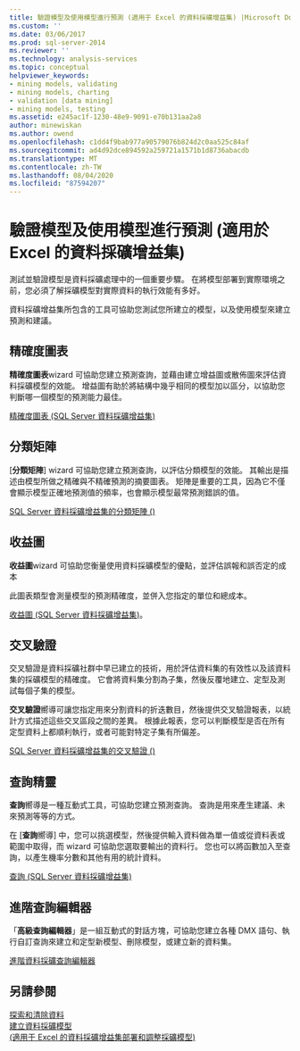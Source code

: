 ```yaml
---
title: 驗證模型及使用模型進行預測 (適用于 Excel 的資料採礦增益集) |Microsoft Docs
ms.custom: ''
ms.date: 03/06/2017
ms.prod: sql-server-2014
ms.reviewer: ''
ms.technology: analysis-services
ms.topic: conceptual
helpviewer_keywords:
- mining models, validating
- mining models, charting
- validation [data mining]
- mining models, testing
ms.assetid: e245ac1f-1230-48e9-9091-e70b131aa2a8
author: minewiskan
ms.author: owend
ms.openlocfilehash: c1dd4f9bab977a90579076b824d2c0aa525c84af
ms.sourcegitcommit: ad4d92dce894592a259721a1571b1d8736abacdb
ms.translationtype: MT
ms.contentlocale: zh-TW
ms.lasthandoff: 08/04/2020
ms.locfileid: "87594207"
---
```

# <a name="validating-models-and-using-models-for-prediction-data-mining-add-ins-for-excel"></a>驗證模型及使用模型進行預測 (適用於 Excel 的資料採礦增益集)
  測試並驗證模型是資料採礦處理中的一個重要步驟。 在將模型部署到實際環境之前，您必須了解採礦模型對實際資料的執行效能有多好。  
  
 資料採礦增益集所包含的工具可協助您測試您所建立的模型，以及使用模型來建立預測和建議。  
  
## <a name="accuracy-chart"></a>精確度圖表  
 **精確度圖表**wizard 可協助您建立預測查詢，並藉由建立增益圖或散佈圖來評估資料採礦模型的效能。 增益圖有助於將結構中幾乎相同的模型加以區分，以協助您判斷哪一個模型的預測能力最佳。  
  
 [精確度圖表 &#40;SQL Server 資料採礦增益集&#41;](accuracy-chart-sql-server-data-mining-add-ins.md)  
  
## <a name="classification-matrix"></a>分類矩陣  
 [**分類矩陣**] wizard 可協助您建立預測查詢，以評估分類模型的效能。 其輸出是描述由模型所做之精確與不精確預測的摘要圖表。 矩陣是重要的工具，因為它不僅會顯示模型正確地預測值的頻率，也會顯示模型最常預測錯誤的值。  
  
 [SQL Server 資料採礦增益集的分類矩陣 &#40;&#41;](classification-matrix-sql-server-data-mining-add-ins.md)  
  
## <a name="profit-chart"></a>收益圖  
 **收益圖**wizard 可協助您衡量使用資料採礦模型的優點，並評估誤報和誤否定的成本  
  
 此圖表類型會測量模型的預測精確度，並併入您指定的單位和總成本。  
  
 [收益圖 &#40;SQL Server 資料採礦增益集&#41;](profit-chart-sql-server-data-mining-add-ins.md)。  
  
## <a name="cross-validation"></a>交叉驗證  
 交叉驗證是資料採礦社群中早已建立的技術，用於評估資料集的有效性以及該資料集的採礦模型的精確度。 它會將資料集分割為子集，然後反覆地建立、定型及測試每個子集的模型。  
  
 **交叉驗證**嚮導可讓您指定用來分割資料的折迭數目，然後提供交叉驗證報表，以統計方式描述這些交叉區段之間的差異。 根據此報表，您可以判斷模型是否在所有定型資料上都順利執行，或者可能對特定子集有所偏差。  
  
 [SQL Server 資料採礦增益集的交叉驗證 &#40;&#41;](cross-validation-sql-server-data-mining-add-ins.md)  
  
## <a name="query-wizard"></a>查詢精靈  
 **查詢**嚮導是一種互動式工具，可協助您建立預測查詢。 查詢是用來產生建議、未來預測等等的方式。  
  
 在 [**查詢**嚮導] 中，您可以挑選模型，然後提供輸入資料做為單一值或從資料表或範圍中取得，而 wizard 可協助您選取要輸出的資料行。 您也可以將函數加入至查詢，以產生機率分數和其他有用的統計資料。  
  
 [查詢 &#40;SQL Server 資料採礦增益集&#41;](query-sql-server-data-mining-add-ins.md)  
  
## <a name="advanced-query-editor"></a>進階查詢編輯器  
 「**高級查詢編輯器**」是一組互動式的對話方塊，可協助您建立各種 DMX 語句、執行自訂查詢來建立和定型新模型、刪除模型，或建立新的資料集。  
  
 [進階資料採礦查詢編輯器](advanced-data-mining-query-editor.md)  
  
## <a name="see-also"></a>另請參閱  
 [探索和清除資料](exploring-and-cleaning-data.md)   
 [建立資料採礦模型](creating-a-data-mining-model.md)   
 [&#40;適用于 Excel 的資料採礦增益集部署和調整採礦模型&#41;](deploying-and-scaling-mining-models-data-mining-add-ins-for-excel.md)  
  
  

